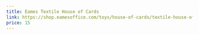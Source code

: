 ```yaml
---
title: Eames Textile House of Cards
link: https://shop.eamesoffice.com/toys/house-of-cards/textile-house-of-cards.html
price: 15
---
```

